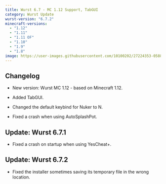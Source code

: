 ```yaml
---
title: Wurst 6.7 - MC 1.12 Support, TabGUI
category: Wurst Update
wurst-version: "6.7.2"
minecraft-versions:
  - "1.12"
  - "1.11"
  - "1.11 OF"
  - "1.10"
  - "1.9"
  - "1.8"
image: https://user-images.githubusercontent.com/10100202/27224353-0588be4c-5295-11e7-8b8d-eb9cb989bc68.jpg
---
```

## Changelog

- New version: Wurst MC 1.12 - based on Minecraft 1.12.

- Added TabGUI.

- Changed the default keybind for Nuker to N.

- Fixed a crash when using AutoSplashPot.

## Update: Wurst 6.7.1

- Fixed a crash on startup when using YesCheat+.

## Update: Wurst 6.7.2

- Fixed the installer sometimes saving its temporary file in the wrong location.
